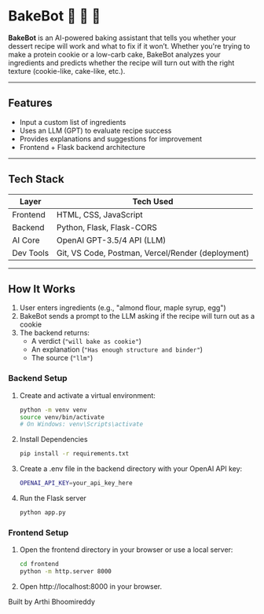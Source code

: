 # BakeBot 🍪 🍰 🍫
 
**BakeBot** is an AI-powered baking assistant that tells you whether your dessert recipe will work and what to fix if it won’t. Whether you're trying to make a protein cookie or a low-carb cake, BakeBot analyzes your ingredients and predicts whether the recipe will turn out with the right texture (cookie-like, cake-like, etc.).

---

## Features

- Input a custom list of ingredients
- Uses an LLM (GPT) to evaluate recipe success
- Provides explanations and suggestions for improvement
- Frontend + Flask backend architecture

---

## Tech Stack

| Layer        | Tech Used                     |
|--------------|-------------------------------|
| Frontend     | HTML, CSS, JavaScript         |
| Backend      | Python, Flask, Flask-CORS     |
| AI Core      | OpenAI GPT-3.5/4 API (LLM)     |
| Dev Tools    | Git, VS Code, Postman, Vercel/Render (deployment)

---

## How It Works

1. User enters ingredients (e.g., "almond flour, maple syrup, egg")
2. BakeBot sends a prompt to the LLM asking if the recipe will turn out as a cookie
4. The backend returns:
   - A verdict (`"will bake as cookie"`)
   - An explanation (`"Has enough structure and binder"`)
   - The source (`"llm"`)

### Backend Setup
1. Create and activate a virtual environment:
   ```bash
   python -m venv venv
   source venv/bin/activate
   # On Windows: venv\Scripts\activate
   
2. Install Dependencies
   ```bash
   pip install -r requirements.txt
   
4. Create a .env file in the backend directory with your OpenAI API key:
   ```bash
   OPENAI_API_KEY=your_api_key_here
   
6. Run the Flask server
   ```bash
   python app.py 

### Frontend Setup
1. Open the frontend directory in your browser or use a local server:
   ```bash
   cd frontend
   python -m http.server 8000
   
3. Open http://localhost:8000 in your browser.



Built by Arthi Bhoomireddy


